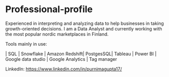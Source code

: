 # Professional-profile

Experienced in interpreting and analyzing data to help businesses in taking growth-oriented decisions. I am a Data Analyst and currently working with the most popular nordic marketplaces in Finland.

Tools mainly in use:

| SQL | Snowflake |  Amazon Redshift| PostgesSQL| Tableau |  Power BI | Google data studio | Google Analytics | Tag manager

LinkedIn: https://www.linkedin.com/in/purnimagupta17/
